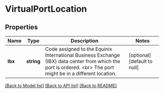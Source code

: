 # VirtualPortLocation

## Properties
Name | Type | Description | Notes
------------ | ------------- | ------------- | -------------
**Ibx** | **string** | Code assigned to the Equinix International Business Exchange (IBX) data center from which the port is ordered. &lt;br&gt; The port might be in a different location. | [optional] [default to null]

[[Back to Model list]](../README.md#documentation-for-models) [[Back to API list]](../README.md#documentation-for-api-endpoints) [[Back to README]](../README.md)

